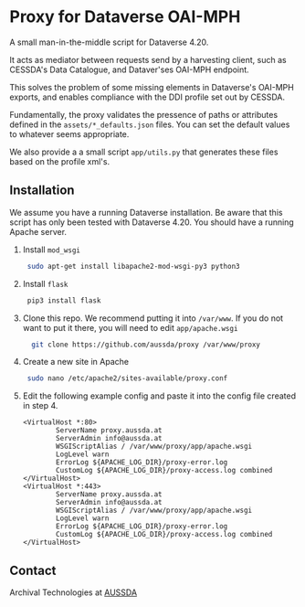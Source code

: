 # Proxy for Dataverse OAI-MPH

A small man-in-the-middle script for Dataverse 4.20.

It acts as mediator between requests send by a harvesting client, such as CESSDA's Data Catalogue, and Dataver'ses OAI-MPH endpoint.

This solves the problem of some missing elements in Dataverse's OAI-MPH exports, and enables compliance with the
DDI profile set out by CESSDA.

Fundamentally, the proxy validates the pressence of paths or attributes defined in the `assets/*_defaults.json` files. You can set the default values to whatever seems appropriate.

We also provide a a small script `app/utils.py` that generates these files based on the profile xml's.

Installation
------------

We assume you have a running Dataverse installation. Be aware
that this script has only been tested with Dataverse 4.20. You should have a running Apache server.

1. Install `mod_wsgi`

    ``` bash
     sudo apt-get install libapache2-mod-wsgi-py3 python3
    ```
2. Install `flask`
    ``` bash
     pip3 install flask
    ```
3. Clone this repo. We recommend putting it into `/var/www`. If you do not want to put it there, you will need to edit `app/apache.wsgi`
   ``` bash
     git clone https://github.com/aussda/proxy /var/www/proxy
   ```
4. Create a new site in Apache
   ``` bash
    sudo nano /etc/apache2/sites-available/proxy.conf
   ```
5. Edit the following example config and paste it into the config file created in step 4.
    ```
    <VirtualHost *:80>
            ServerName proxy.aussda.at
            ServerAdmin info@aussda.at
            WSGIScriptAlias / /var/www/proxy/app/apache.wsgi
            LogLevel warn
            ErrorLog ${APACHE_LOG_DIR}/proxy-error.log
            CustomLog ${APACHE_LOG_DIR}/proxy-access.log combined
    </VirtualHost>
    <VirtualHost *:443>
            ServerName proxy.aussda.at
            ServerAdmin info@aussda.at
            WSGIScriptAlias / /var/www/proxy/app/apache.wsgi
            LogLevel warn
            ErrorLog ${APACHE_LOG_DIR}/proxy-error.log
            CustomLog ${APACHE_LOG_DIR}/proxy-access.log combined
    </VirtualHost>
    ```

Contact
-------

Archival Technologies at [AUSSDA](https://aussda.at)

